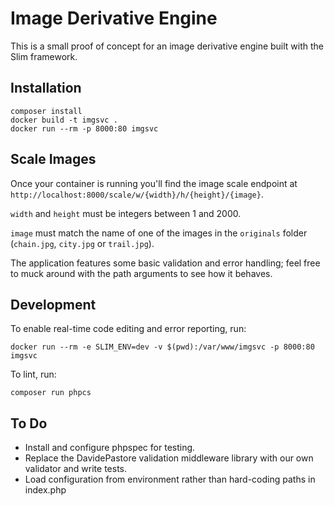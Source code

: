 # Image Derivative Engine

This is a small proof of concept for an image derivative engine built with the Slim framework.

## Installation

```
composer install
docker build -t imgsvc .
docker run --rm -p 8000:80 imgsvc
```

## Scale Images

Once your container is running you'll find the image scale endpoint at `http://localhost:8000/scale/w/{width}/h/{height}/{image}`.

`width` and `height` must be integers between 1 and 2000.

`image` must match the name of one of the images in the `originals` folder (`chain.jpg`, `city.jpg` or `trail.jpg`).

The application features some basic validation and error handling; feel free to muck around with the path arguments to see how it behaves.

## Development

To enable real-time code editing and error reporting, run:

```
docker run --rm -e SLIM_ENV=dev -v $(pwd):/var/www/imgsvc -p 8000:80 imgsvc
```

To lint, run:

```
composer run phpcs
```

## To Do

* Install and configure phpspec for testing.
* Replace the DavidePastore validation middleware library with our own validator and write tests.
* Load configuration from environment rather than hard-coding paths in index.php
